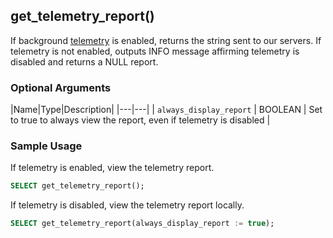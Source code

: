 ## get_telemetry_report()

If background [telemetry] is enabled, returns the string sent to our servers.
If telemetry is not enabled, outputs INFO message affirming telemetry is disabled
and returns a NULL report.

### Optional Arguments

|Name|Type|Description|
|---|---|
| `always_display_report` | BOOLEAN | Set to true to always view the report, even if telemetry is disabled |

### Sample Usage
If telemetry is enabled, view the telemetry report.
```sql
SELECT get_telemetry_report();
```
If telemetry is disabled, view the telemetry report locally.
```sql
SELECT get_telemetry_report(always_display_report := true);
```

[telemetry]: /timescaledb/:currentVersion:/how-to-guides/configuration/telemetry
